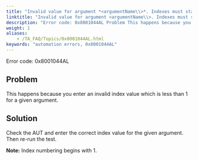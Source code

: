 ```yaml
--- 
title: "Invalid value for argument *<argumentName\\>*. Indexes must start from 1."
linktitle: "Invalid value for argument <argumentName\\>. Indexes must start from 1."
description: "Error code: 0x8001044AL Problem This happens because you enter an invalid index value which is less than 1 for a given argument. Solution Check the AUT and enter the correct index value for the given ..."
weight: 1
aliases: 
    - /TA_FAQ/Topics/0x8001044AL.html
keywords: "automation errors, 0x8001044AL"
---
```


Error code: 0x8001044AL

## Problem

This happens because you enter an invalid index value which is less than 1 for a given argument.

## Solution

Check the AUT and enter the correct index value for the given argument. Then re-run the test.

**Note:** Index numbering begins with 1.



